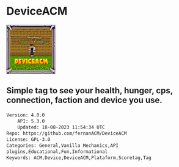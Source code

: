# DeviceACM
<img src="https://raw.githubusercontent.com/fernanACM/DeviceACM/449bd6195fff116b24aba289f2371798564d0590/icon-deviceacm.png" width="128" height="128" />

## Simple tag to see your health, hunger, cps, connection, faction and device you use.
```properties
Version: 4.0.0
    API: 5.3.0
    Updated: 18-08-2023 11:54:34 UTC
Repo: https://github.com/fernanACM/DeviceACM
License: GPL-3.0
Categories: General,Vanilla Mechanics,API plugins,Educational,Fun,Informational
Keywords: ACM,Device,DeviceACM,Plataform,Scoretag,Tag
```